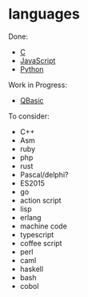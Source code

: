 # languages

Done:
  - [C](https://github.com/michalbe/language-sandbox/tree/master/c)
  - [JavaScript](https://github.com/michalbe/language-sandbox/tree/master/js)
  - [Python](https://github.com/michalbe/language-sandbox/tree/master/python)

Work in Progress:
  - [QBasic](https://github.com/michalbe/language-sandbox/tree/master/qbasic)

To consider:
  - C++
  - Asm
  - ruby
  - php
  - rust
  - Pascal/delphi?
  - ES2015
  - go
  - action script
  - lisp
  - erlang
  - machine code
  - typescript
  - coffee script
  - perl
  - caml
  - haskell
  - bash
  - cobol
